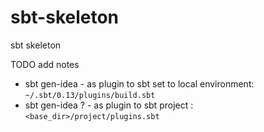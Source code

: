sbt-skeleton
============

sbt skeleton

TODO add notes
* sbt gen-idea - as plugin to sbt set to local environment: `~/.sbt/0.13/plugins/build.sbt`
* sbt gen-idea ? - as plugin to sbt project : `<base_dir>/project/plugins.sbt`
